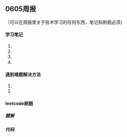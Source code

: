 ## 0605周报

（可以在周报里关于技术学习的任何东西，笔记和刷题必须）

#### 学习笔记

1.

2.

3.

4.

#### 遇到难题解决方法

1.

2.

#### leetcode刷题

##### 题解

##### 代码

```
```



